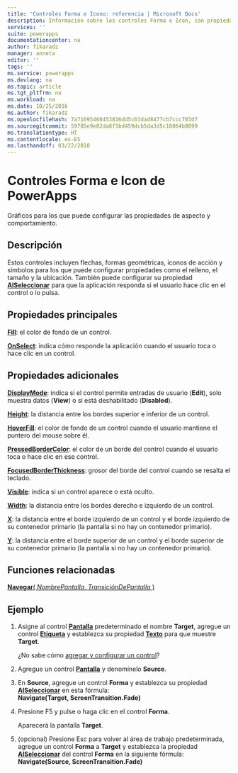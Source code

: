 ```yaml
---
title: 'Controles Forma e Icono: referencia | Microsoft Docs'
description: Información sobre los controles Forma e Icon, con propiedades y ejemplos
services: ''
suite: powerapps
documentationcenter: na
author: fikaradz
manager: anneta
editor: ''
tags: ''
ms.service: powerapps
ms.devlang: na
ms.topic: article
ms.tgt_pltfrm: na
ms.workload: na
ms.date: 10/25/2016
ms.author: fikaradz
ms.openlocfilehash: 7a71695460453816dd5c63dad8477cb7ccc703d7
ms.sourcegitcommit: 59785e9e82da8f5bd459dcb5da3d5c18064b0899
ms.translationtype: HT
ms.contentlocale: es-ES
ms.lasthandoff: 03/22/2018
---
```

# <a name="shape-controls-and-icon-controls-in-powerapps"></a>Controles Forma e Icon de PowerApps
Gráficos para los que puede configurar las propiedades de aspecto y comportamiento.

## <a name="description"></a>Descripción
Estos controles incluyen flechas, formas geométricas, iconos de acción y símbolos para los que puede configurar propiedades como el relleno, el tamaño y la ubicación. También puede configurar su propiedad **[AlSeleccionar](properties-core.md)** para que la aplicación responda si el usuario hace clic en el control o lo pulsa.

## <a name="key-properties"></a>Propiedades principales
**[Fill](properties-color-border.md)**: el color de fondo de un control.

**[OnSelect](properties-core.md)**: indica cómo responde la aplicación cuando el usuario toca o hace clic en un control.

## <a name="additional-properties"></a>Propiedades adicionales
**[DisplayMode](properties-core.md)**: indica si el control permite entradas de usuario (**Edit**), solo muestra datos (**View**) o si está deshabilitado (**Disabled**).

**[Height](properties-size-location.md)**: la distancia entre los bordes superior e inferior de un control.

**[HoverFill](properties-color-border.md)**: el color de fondo de un control cuando el usuario mantiene el puntero del mouse sobre él.

**[PressedBorderColor](properties-color-border.md)**: el color de un borde del control cuando el usuario toca o hace clic en ese control.

**[FocusedBorderThickness](properties-color-border.md)**: grosor del borde del control cuando se resalta el teclado.

**[Visible](properties-core.md)**: indica si un control aparece o está oculto.

**[Width](properties-size-location.md)**: la distancia entre los bordes derecho e izquierdo de un control.

**[X](properties-size-location.md)**: la distancia entre el borde izquierdo de un control y el borde izquierdo de su contenedor primario (la pantalla si no hay un contenedor primario).

**[Y](properties-size-location.md)**: la distancia entre el borde superior de un control y el borde superior de su contenedor primario (la pantalla si no hay un contenedor primario).

## <a name="related-functions"></a>Funciones relacionadas
[**Navegar**( *NombrePantalla*, *TransiciónDePantalla* )](../functions/function-navigate.md)

## <a name="example"></a>Ejemplo
1. Asigne al control **[Pantalla](control-screen.md)** predeterminado el nombre **Target**, agregue un control **[Etiqueta](control-text-box.md)** y establezca su propiedad **[Texto](properties-core.md)** para que muestre **Target**.
   
    ¿No sabe cómo [agregar y configurar un control](../add-configure-controls.md)?
2. Agregue un control **[Pantalla](control-screen.md)** y denomínelo **Source**.
3. En **Source**, agregue un control **Forma** y establezca su propiedad **[AlSeleccionar](properties-core.md)** en esta fórmula:
   <br>**Navigate(Target, ScreenTransition.Fade)**
4. Presione F5 y pulse o haga clic en el control **Forma**.
   
    Aparecerá la pantalla **Target**.
5. (opcional) Presione Esc para volver al área de trabajo predeterminada, agregue un control **Forma** a **Target** y establezca la propiedad **[AlSeleccionar](properties-core.md)** del control **Forma** en la siguiente fórmula:
   <br>**Navigate(Source, ScreenTransition.Fade)**

